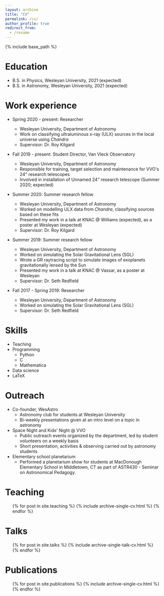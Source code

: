 ```yaml
---
layout: archive
title: "CV"
permalink: /cv/
author_profile: true
redirect_from:
  - /resume
---
```


{% include base_path %}

Education
======
* B.S. in Physics, Wesleyan University, 2021 (expected)
* B.S. in Astronomy, Wesleyan University, 2021 (expected)

Work experience
======
* Spring 2020 - present: Researcher
  * Wesleyan University, Department of Astronomy
  * Work on classifying ultraluminous x-ray (ULX) sources in the local universe using *Chandra*
  * Supervisor: Dr. Roy Kilgard
  
* Fall 2019 - present: Student Director, Van Vleck Observatory
  * Wesleyan University, Department of Astronomy
  * Responsible for training, target selection and maintenance for VVO's 24" research telescopes
  * Involved in installation of Unnamed 24" research telescope (Summer 2020; expected)
  
* Summer 2020: Summer research fellow
  * Wesleyan University, Department of Astronomy
  * Worked on modelling ULX data from *Chandra*, classifying sources based on these fits
  * Presented my work in a talk at KNAC @ Williams (expected), as a poster at Wesleyan (expected)
  * Supervisor: Dr. Roy Kilgard
  
* Summer 2019: Summer research fellow
  * Wesleyan University, Department of Astronomy 
  * Worked on simulating the Solar Gravitational Lens (SGL)
  * Wrote a GR raytracing script to simulate images of exoplanets gravitationally lensed by the Sun
  * Presented my work in a talk at KNAC @ Vassar, as a poster at Wesleyan
  * Supervisor: Dr. Seth Redfield

* Fall 2017 - Spring 2019: Researcher
  * Wesleyan University, Department of Astronomy
  * Worked on simulating the Solar Gravitational Lens (SGL)
  * Supervisor: Dr. Seth Redfield
  
Skills
======
* Teaching
* Programming
  * Python
  * C
  * Mathematica
* Data science
* LaTeX

Outreach
======
* Co-founder, WesAstro
  * Astronomy club for students at Wesleyan University
  * Bi-weekly presentations given at an intro level on a topic in astronomy
* Space Night and Kids' Night @ VVO
  * Public outreach events organized by the department, led by student volunteers on a weekly basis
  * Short presentation, activities & observing carried out by astronomy students
* Elementary school planetarium
  * Performed a planetarium show for students at MacDonough Elementary School in Middletown, CT as part of ASTR430 - Seminar on Astronomical Pedagogy.

Teaching
======
  <ul>{% for post in site.teaching %}
    {% include archive-single-cv.html %}
  {% endfor %}</ul>
  
Talks
======
  <ul>{% for post in site.talks %}
    {% include archive-single-talk-cv.html %}
  {% endfor %}</ul>

Publications
======
  <ul>{% for post in site.publications %}
    {% include archive-single-cv.html %}
  {% endfor %}</ul>
